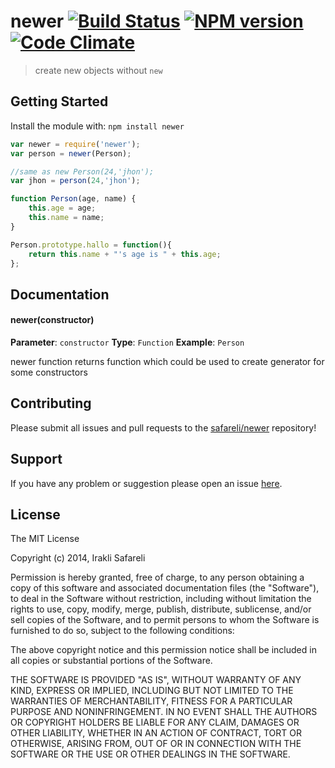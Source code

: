 # newer [![Build Status](http://img.shields.io/travis/joyent/node.svg)](http://travis-ci.org/safareli/newer) [![NPM version](https://badge-me.herokuapp.com/api/npm/newer.png)](http://badges.enytc.com/for/npm/newer) [![Code Climate](https://codeclimate.com/github/Safareli/newer.png)](https://codeclimate.com/github/Safareli/newer)

> create new objects without `new`

## Getting Started
Install the module with: `npm install newer`

```javascript
var newer = require('newer');
var person = newer(Person);

//same as new Person(24,'jhon');
var jhon = person(24,'jhon');

function Person(age, name) {
    this.age = age;
    this.name = name;
}

Person.prototype.hallo = function(){
    return this.name + "'s age is " + this.age;
};
```

## Documentation

#### newer(constructor)

**Parameter**: `constructor`
**Type**: `Function`
**Example**: `Person`

newer function returns function which could be used to create generator for some constructors

## Contributing

Please submit all issues and pull requests to the [safareli/newer](http://github.com/safareli/newer) repository!

## Support
If you have any problem or suggestion please open an issue [here](https://github.com/safareli/newer/issues).

## License 

The MIT License

Copyright (c) 2014, Irakli Safareli

Permission is hereby granted, free of charge, to any person
obtaining a copy of this software and associated documentation
files (the "Software"), to deal in the Software without
restriction, including without limitation the rights to use,
copy, modify, merge, publish, distribute, sublicense, and/or sell
copies of the Software, and to permit persons to whom the
Software is furnished to do so, subject to the following
conditions:

The above copyright notice and this permission notice shall be
included in all copies or substantial portions of the Software.

THE SOFTWARE IS PROVIDED "AS IS", WITHOUT WARRANTY OF ANY KIND,
EXPRESS OR IMPLIED, INCLUDING BUT NOT LIMITED TO THE WARRANTIES
OF MERCHANTABILITY, FITNESS FOR A PARTICULAR PURPOSE AND
NONINFRINGEMENT. IN NO EVENT SHALL THE AUTHORS OR COPYRIGHT
HOLDERS BE LIABLE FOR ANY CLAIM, DAMAGES OR OTHER LIABILITY,
WHETHER IN AN ACTION OF CONTRACT, TORT OR OTHERWISE, ARISING
FROM, OUT OF OR IN CONNECTION WITH THE SOFTWARE OR THE USE OR
OTHER DEALINGS IN THE SOFTWARE.

